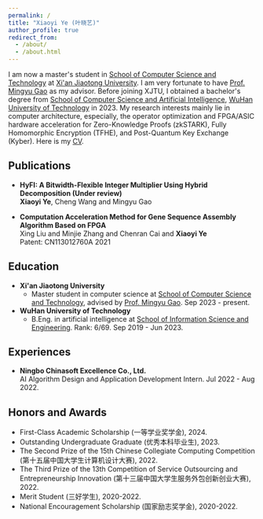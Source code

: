 ```yaml
---
permalink: /
title: "Xiaoyi Ye (叶晓艺)"
author_profile: true
redirect_from: 
  - /about/
  - /about.html
---
```


I am now a master's student in [School of Computer Science and Technology](http://www.cs.xjtu.edu.cn/) at [Xi'an Jiaotong University](https://www.xjtu.edu.cn/). I am very fortunate to have [Prof. Mingyu Gao](https://people.iiis.tsinghua.edu.cn/~gaomy/) as my advisor. Before joining XJTU, I obtained a bachelor's degree from [School of Computer Science and Artificial Intelligence](http://cst.whut.edu.cn/), [WuHan University of Technology](https://www.whut.edu.cn/) in 2023. My research interests mainly lie in computer architecture, especially, the operator optimization and FPGA/ASIC hardware acceleration for Zero-Knowledge Proofs (zkSTARK), Fully Homomorphic Encryption (TFHE), and Post-Quantum Key Exchange (Kyber). Here is my [CV](../files/Chinese%20CV.pdf).

## Publications
* **HyFI: A Bitwidth-Flexible Integer Multiplier Using Hybrid Decomposition (Under review)**  
  **Xiaoyi Ye**, Cheng Wang and Mingyu Gao

* **Computation Acceleration Method for Gene Sequence Assembly Algorithm Based on FPGA**  
  Xing Liu and Minjie Zhang and Chenran Cai and **Xiaoyi Ye**  
  Patent: CN113012760A 2021

## Education

* **Xi'an Jiaotong University**  
  - Master student in computer science at [School of Computer Science and Technology](http://www.cs.xjtu.edu.cn/), advised by [Prof. Mingyu Gao](https://people.iiis.tsinghua.edu.cn/~gaomy/). Sep 2023 - present.
* **WuHan University of Technology**  
  - B.Eng. in artificial intelligence at [School of Information Science and Engineering](https://radio.seu.edu.cn/newenglish/). Rank: 6/69. Sep 2019 - Jun 2023.  

## Experiences
* **Ningbo Chinasoft Excellence Co., Ltd.**  
  AI Algorithm Design and Application Development Intern. Jul 2022 - Aug 2022.


## Honors and Awards
* First-Class Academic Scholarship (一等学业奖学金), 2024.
* Outstanding Undergraduate Graduate (优秀本科毕业生), 2023.
* The Second Prize of the 15th Chinese Collegiate Computing Competition (第十五届中国大学生计算机设计大赛), 2022.
* The Third Prize of the 13th Competition of Service Outsourcing and Entrepreneurship Innovation (第十三届中国大学生服务外包创新创业大赛), 2022.
* Merit Student (三好学生), 2020-2022.
* National Encouragement Scholarship (国家励志奖学金), 2020-2022.